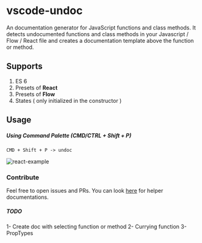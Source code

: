 # vscode-undoc
An documentation generator for JavaScript functions and class methods. It detects undocumented functions and class methods in your Javascript / Flow / React file and creates a documentation template above the function or method.

## Supports

 1. ES 6
 2. Presets of **React**
 3. Presets of **Flow**
 4. States ( only initialized in the constructor )

## Usage

##### Using Command Palette (CMD/CTRL + Shift + P)

`CMD + Shift + P -> undoc`

![react-example](https://github.com/oyilmaztekin/vscode-undoc/blob/master/assets/react-example.gif)

### Contribute 

Feel free to open issues and PRs. You can look [here](https://github.com/oyilmaztekin/vscode-undoc/blob/master/CONTRIBUTING.md) for helper documentations.

##### TODO
1- Create doc with selecting function or method
2- Currying function
3- PropTypes